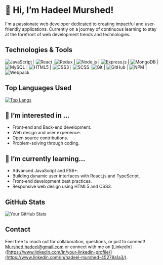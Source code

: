 # 👋 Hi, I’m Hadeel Murshed!
I'm a passionate web developer dedicated to creating impactful and user-friendly applications. Currently on a journey of continuous learning to stay at the forefront of web development trends and technologies.

## Technologies & Tools

![JavaScript](https://img.shields.io/badge/-JavaScript-black?logo=javascript) | ![React](https://img.shields.io/badge/-React-black?logo=react) |![Redux](https://img.shields.io/badge/-Redux-black?logo=redux) | ![Node.js](https://img.shields.io/badge/-Node.js-black?logo=node.js) | ![Express.js](https://img.shields.io/badge/-Express.js-black?logo=express) | ![MongoDB](https://img.shields.io/badge/-MongoDB-black?logo=mongodb) | ![MySQL](https://img.shields.io/badge/-MySQL-black?logo=mysql) | ![HTML5](https://img.shields.io/badge/-HTML5-black?logo=html5) | ![CSS3](https://img.shields.io/badge/-CSS3-black?logo=css3) | ![SCSS](https://img.shields.io/badge/-SCSS-black?logo=sass) |![Git](https://img.shields.io/badge/-Git-black?logo=git) | ![GitHub](https://img.shields.io/badge/-GitHub-black?logo=github) | ![NPM](https://img.shields.io/badge/-NPM-black?logo=npm) | ![Webpack](https://img.shields.io/badge/-Webpack-black?logo=webpack)


## Top Languages Used

[![Top Langs](https://github-readme-stats.vercel.app/api/top-langs/?username=Hadeel-Mur&layout=compact)](https://github.com/Hadeel-Mur/github-readme-stats)



## 👀 I’m interested in ...
  

- Front-end and Back-end development.
- Web design and user experience.
- Open source contributions.
- Problem-solving through coding.


## 🌱 I’m currently learning...

- Advanced JavaScript and ES6+.
- Building dynamic user interfaces with <i class="fab fa-react"></i> React.js and TypeScript.
- Front-end development best practices.
- Responsive web design using HTML5 and CSS3.



## GitHub Stats

![Your GitHub Stats](https://github-readme-stats.vercel.app/api?username=Hadeel-Mur&show_icons=true)


## Contact

Feel free to reach out for collaboration, questions, or just to connect! 
[Murshed.hadeel@gmail.com](mailto:Murshed.hadeel@gmail.com) 
or connect with me on 
[LinkedIn]([https://www.linkedin.com/in/your-linkedin-profile/](https://www.linkedin.com/in/hadeel-murshed-45278a1a3/).


<!---
Hadeel-Mur/Hadeel-Mur is a ✨ special ✨ repository because its `README.md` (this file) appears on your GitHub profile.
You can click the Preview link to take a look at your changes.
--->
